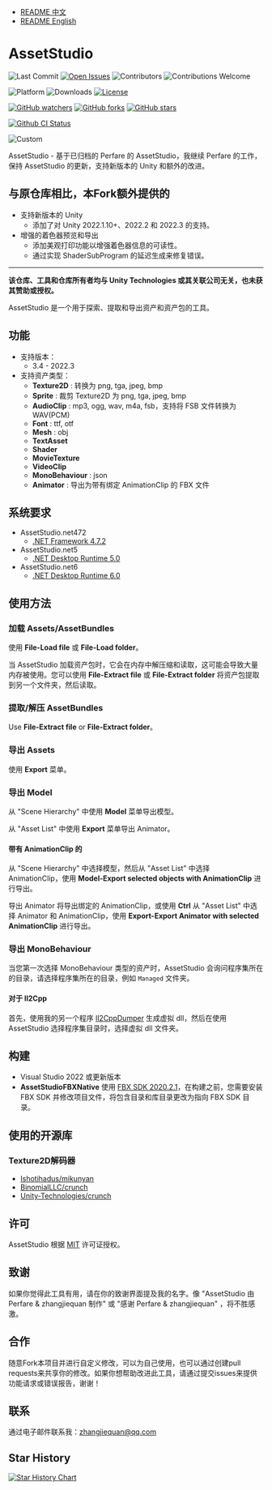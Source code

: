 - [README 中文](./README_zh.md)
- [README English](./README.md)

# AssetStudio

![Last Commit](https://img.shields.io/github/last-commit/zhangjiequan/AssetStudio?style=flat-square)
[![Open Issues](https://img.shields.io/github/issues-raw/zhangjiequan/AssetStudio?style=flat-square)](https://github.com/zhangjiequan/AssetStudio/issues)
![Contributors](https://img.shields.io/github/contributors/zhangjiequan/AssetStudio?style=flat-square)
![Contributions Welcome](https://img.shields.io/badge/contributions-welcome-brightgreen?style=flat-square)

![Platform](https://img.shields.io/badge/platform-windows-lightgrey?style=flat-square)
![Downloads](https://img.shields.io/github/downloads/zhangjiequan/AssetStudio/total?style=flat-square)
[![License](https://img.shields.io/github/license/zhangjiequan/AssetStudio?style=flat-square)](./LICENSE)

[![GitHub watchers](https://img.shields.io/github/watchers/zhangjiequan/AssetStudio?style=flat-square)](https://github.com/zhangjiequan/AssetStudio/watchers)
[![GitHub forks](https://img.shields.io/github/forks/zhangjiequan/AssetStudio?style=flat-square)](https://gitpop2.vercel.app/zhangjiequan/AssetStudio)
[![GitHub stars](https://img.shields.io/github/stars/zhangjiequan/AssetStudio?style=flat-square)](https://github.com/zhangjiequan/AssetStudio/stargazers)

[![Github CI Status](https://github.com/zhangjiequan/AssetStudio/actions/workflows/build.yml/badge.svg)](https://github.com/zhangjiequan/AssetStudio/actions)

![Custom](https://img.shields.io/badge/zhangjiequan-Jackie@Baioo-green)


AssetStudio - 基于已归档的 Perfare 的 AssetStudio，我继续 Perfare 的工作，保持 AssetStudio 的更新，支持新版本的 Unity 和额外的改进。

## 与原仓库相比，本Fork额外提供的
* 支持新版本的 Unity
  * 添加了对 Unity 2022.1.10+、2022.2 和 2022.3 的支持。
* 增强的着色器预览和导出
  * 添加美观打印功能以增强着色器信息的可读性。
  * 通过实现 ShaderSubProgram 的延迟生成来修复错误。
---

**该仓库、工具和仓库所有者均与 Unity Technologies 或其关联公司无关，也未获其赞助或授权。**

AssetStudio 是一个用于探索、提取和导出资产和资产包的工具。

## 功能
* 支持版本：
  * 3.4 - 2022.3
* 支持资产类型：
  * **Texture2D** : 转换为 png, tga, jpeg, bmp
  * **Sprite** : 裁剪 Texture2D 为 png, tga, jpeg, bmp
  * **AudioClip** : mp3, ogg, wav, m4a, fsb，支持将 FSB 文件转换为 WAV(PCM)
  * **Font** : ttf, otf
  * **Mesh** : obj
  * **TextAsset**
  * **Shader**
  * **MovieTexture**
  * **VideoClip**
  * **MonoBehaviour** : json
  * **Animator** : 导出为带有绑定 AnimationClip 的 FBX 文件

## 系统要求

- AssetStudio.net472
   - [.NET Framework 4.7.2](https://dotnet.microsoft.com/download/dotnet-framework/net472)
- AssetStudio.net5
   - [.NET Desktop Runtime 5.0](https://dotnet.microsoft.com/download/dotnet/5.0)
- AssetStudio.net6
   - [.NET Desktop Runtime 6.0](https://dotnet.microsoft.com/download/dotnet/6.0)


## 使用方法

### 加载 Assets/AssetBundles

使用 **File-Load file** 或 **File-Load folder**。

当 AssetStudio 加载资产包时，它会在内存中解压缩和读取，这可能会导致大量内存被使用。您可以使用 **File-Extract file** 或 **File-Extract folder** 将资产包提取到另一个文件夹，然后读取。

### 提取/解压 AssetBundles

Use **File-Extract file** or **File-Extract folder**。

### 导出 Assets

使用 **Export** 菜单。

### 导出 Model

从 "Scene Hierarchy" 中使用 **Model** 菜单导出模型。

从 "Asset List" 中使用 **Export** 菜单导出 Animator。

#### 带有 AnimationClip 的

从 "Scene Hierarchy" 中选择模型，然后从 "Asset List" 中选择 AnimationClip，使用 **Model-Export selected objects with AnimationClip** 进行导出。

导出 Animator 将导出绑定的 AnimationClip，或使用 **Ctrl** 从 "Asset List" 中选择 Animator 和 AnimationClip，使用 **Export-Export Animator with selected AnimationClip** 进行导出。

### 导出 MonoBehaviour

当您第一次选择 MonoBehaviour 类型的资产时，AssetStudio 会询问程序集所在的目录，请选择程序集所在的目录，例如 `Managed` 文件夹。

#### 对于 Il2Cpp

首先，使用我的另一个程序 [Il2CppDumper](https://github.com/Perfare/Il2CppDumper) 生成虚拟 dll，然后在使用 AssetStudio 选择程序集目录时，选择虚拟 dll 文件夹。

## 构建

* Visual Studio 2022 或更新版本
* **AssetStudioFBXNative** 使用 [FBX SDK 2020.2.1](https://www.autodesk.com/developer-network/platform-technologies/fbx-sdk-2020-2-1)，在构建之前，您需要安装 FBX SDK 并修改项目文件，将包含目录和库目录更改为指向 FBX SDK 目录。

## 使用的开源库

### Texture2D解码器
* [Ishotihadus/mikunyan](https://github.com/Ishotihadus/mikunyan)
* [BinomialLLC/crunch](https://github.com/BinomialLLC/crunch)
* [Unity-Technologies/crunch](https://github.com/Unity-Technologies/crunch/tree/unity)

## 许可

AssetStudio 根据 [MIT](./LICENSE) 许可证授权。

## 致谢

如果你觉得此工具有用，请在你的致谢界面提及我的名字。像 "AssetStudio 由 Perfare & zhangjiequan 制作" 或 "感谢 Perfare & zhangjiequan" ，将不胜感激。

## 合作

随意Fork本项目并进行自定义修改，可以为自己使用，也可以通过创建pull requests来共享你的修改。如果你想帮助改进此工具，请通过提交issues来提供功能请求或错误报告，谢谢！

## 联系

通过电子邮件联系我：zhangjiequan@qq.com

## Star History
[![Star History Chart](https://api.star-history.com/svg?repos=zhangjiequan/AssetStudio&type=Date)](https://star-history.com/#zhangjiequan/AssetStudio&Date)
